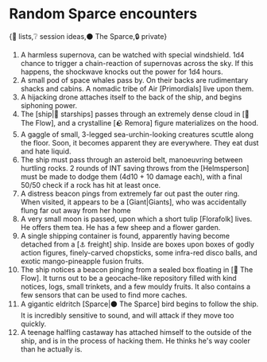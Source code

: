 # Random Sparce encounters

{📝 lists,❔ session ideas,⚫ The Sparce,🔒 private}

1. A harmless supernova, can be watched with special windshield. 1d4 chance to trigger a chain-reaction of supernovas across the sky. If this happens, the shockwave knocks out the power for 1d4 hours.
2. A small pod of space whales pass by. On their backs are rudimentary shacks and cabins. A nomadic tribe of Air [Primordials] live upon them.
3. A hijacking drone attaches itself to the back of the ship, and begins siphoning power.
4. The [ship|🚀 starships] passes through an extremely dense cloud in [🌌 The Flow], and a crystalline [🪨 Remora] figure materializes on the hood.
5. A gaggle of small, 3-legged sea-urchin-looking creatures scuttle along the floor. Soon, it becomes apparent they are everywhere. They eat dust and hate liquid.
6. The ship must pass through an asteroid belt, manoeuvring between hurtling rocks. 2 rounds of INT saving throws from the [Helmsperson] must be made to dodge them (4d10 + 10 damage each), with a final 50/50 check if a rock has hit at least once.
7. A distress beacon pings from extremely far out past the outer ring. When visited, it appears to be a [Giant|Giants], who was accidentally flung far out away from her home
8. A very small moon is passed, upon which a short tulip [Florafolk] lives. He offers them tea. He has a few sheep and a flower garden.
9. A single shipping container is found, apparently having become detached from a [⚓ freight] ship. Inside are boxes upon boxes of godly action figures, finely-carved chopsticks, some infra-red disco balls, and exotic mango-pineapple fusion fruits.
10. The ship notices a beacon pinging from a sealed box floating in [🌌 The Flow]. It turns out to be a geocache-like repository filled with kind notices, logs, small trinkets, and a few mouldy fruits. It also contains a few sensors that can be used to find more caches.
11. A gigantic eldritch [Sparce|⚫ The Sparce] bird begins to follow the ship. It is incredibly sensitive to sound, and will attack if they move too quickly.
12. A teenage halfling castaway has attached himself to the outside of the ship, and is in the process of hacking them. He thinks he's way cooler than he actually is.